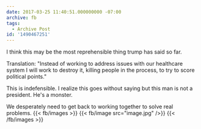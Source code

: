 ```yaml
---
date: 2017-03-25 11:40:51.000000000 -07:00
archive: fb
tags: 
  - Archive Post
id: '1490467251'
---
```


I think this may be the most reprehensible thing trump has said so far. 

Translation: "Instead of working to address issues with our healthcare system I will work to destroy it, killing people in the process, to try to score political points."

This is indefensible. I realize this goes without saying but this man is not a president. He's a monster. 

We desperately need to get back to working together to solve real problems.
{{< fb/images >}}
{{< fb/image src="image.jpg" />}}
{{< /fb/images >}}
